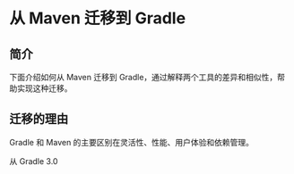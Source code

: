 # 从 Maven 迁移到 Gradle

## 简介

下面介绍如何从 Maven 迁移到 Gradle，通过解释两个工具的差异和相似性，帮助实现这种迁移。

## 迁移的理由

Gradle 和 Maven 的主要区别在灵活性、性能、用户体验和依赖管理。

从 Gradle 3.0 